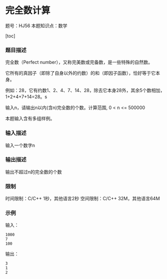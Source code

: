 # 完全数计算

题号：HJ56
本题知识点：数学

[toc]

### 题目描述

完全数（Perfect number），又称完美数或完备数，是一些特殊的自然数。

它所有的真因子（即除了自身以外的约数）的和（即因子函数），恰好等于它本身。

例如：28，它有约数1、2、4、7、14、28，除去它本身28外，其余5个数相加，1+2+4+7+14=28。s

输入n，请输出n以内(含n)完全数的个数。计算范围, 0 < n <= 500000


本题输入含有多组样例。

### 输入描述

输入一个数字n

### 输出描述

输出不超过n的完全数的个数

### 限制
时间限制：C/C++ 1秒，其他语言2秒 
空间限制：C/C++ 32M，其他语言64M

### 示例

输入：
```
1000
7
100
```

输出：
```
3
1
2
```